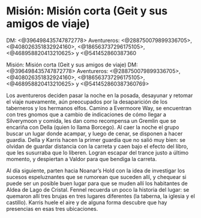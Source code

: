 # Misión: Misión corta (Geit y sus amigos de viaje)
DM: <@396498435747872778> 
Aventureros: <@288750079899336705>, <@408026351832924160>, <@186563737296175105>, <@468958820413210625> y <@541452860387360

Misión: Misión corta (Geit y sus amigos de viaje)
DM: <@396498435747872778> 
Aventureros: <@288750079899336705>, <@408026351832924160>, <@186563737296175105>, <@468958820413210625> y <@541452860387360769> 

Los aventureros deciden pasar la noche en la posada, desayunar y retomar el viaje nuevamente, aún preocupados por la desaparición de los taberneros y los hermanos elfos. Camino a Evermoore Way, se encuentran con tres gnomos que a cambio de indicaciones de cómo llegar a Silverymoon y comida, les dan como recompensa un Gremlin que se encariña con Della (quien lo llama Borcego). Al caer la noche el grupo buscar un lugar donde acampar, y luego de cenar, se disponen a hacer guardia. Della y Karris hacen la primer guardia que no salió muy bien: se olvidan de guardar distancia con la carreta y caen bajo el efecto del libro, que les susurraba que lo liberen. Logran escapar del trance justo a último momento, y despiertan a Valdor para que bendiga la carreta.

Al día siguiente, parten hacia Noanar’s Hold con la idea de investigar los sucesos espeluznantes que se rumorean que suceden allí, y chequear si puede ser un posible buen lugar para que se muden allí los habitantes de Aldea de Lago de Cristal. Fennel recuerda un poco la historia del lugar: se quemaron allí tres brujas en tres lugares diferentes (la taberna, la iglesia y el castillo). Karris huele el aire y de alguna forma descubre que hay presencias en esas tres ubicaciones.

